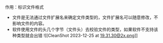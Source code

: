  作用：标识文件格式
 - 文件是无法通过文件扩展名来确定文件类型的，文件扩展名可以随意修改，不影响文件的内容。
 - 软件使用文件的头几个字节（文件头）去校验文件的类型，如果软件不支持该种类型就会出错
![[CleanShot 2023-12-25 at 19.31.30@2x.png]]

